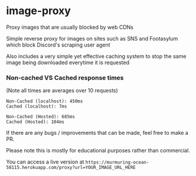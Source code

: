 # image-proxy
Proxy images that are usually blocked by web CDNs

Simple reverse proxy for images on sites such as SNS and Footasylum which block Discord's scraping user agent

Also includes a very simple yet effective caching system to stop the same image being downloaded everytime it is requested

### Non-cached VS Cached response times ###
(Note all times are averages over 10 requests)
```
Non-Cached (localhost): 450ms
Cached (localhost): 7ms

Non-Cached (Hosted): 685ms
Cached (Hosted): 104ms
```

If there are any bugs / improvements that can be made, feel free to make a PR. 

Please note this is mostly for educational purposes rather than commercial.

You can access a live version at `https://murmuring-ocean-58115.herokuapp.com/proxy?url=YOUR_IMAGE_URL_HERE`
